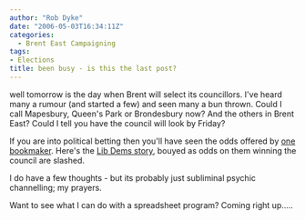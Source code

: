 ```yaml
---
author: "Rob Dyke"
date: "2006-05-03T16:34:11Z"
categories:
  - Brent East Campaigning
tags:
- Elections
title: been busy - is this the last post?
---
```

well tomorrow is the day when Brent will select its councillors. I've heard many a rumour (and started a few) and seen many a bun thrown. Could I call Mapesbury, Queen's Park or Brondesbury now? And the others in Brent East? Could I tell you have the council will look by Friday?

If you are into political betting then you'll have seen the odds offered by [one bookmaker](http://www.sportingodds.com). Here's the [Lib Dems story](http://www.brentlibdems.org.uk/news/303.html), bouyed as odds on them winning the council are slashed.

I do have a few thoughts - but its probably just subliminal psychic channelling; my prayers.

Want to see what I can do with a spreadsheet program? Coming right up.....
